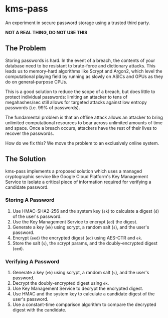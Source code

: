 # kms-pass

An experiment in secure password storage using a trusted third party.

**NOT A REAL THING, DO NOT USE THIS**

## The Problem

Storing passwords is hard. In the event of a breach, the contents of your database need to be
resistant to brute-force and dictionary attacks. This leads us to memory-hard algorithms like Scrypt
and Argon2, which level the computational playing field by running as slowly on ASICs and GPUs as
they do on general-purpose CPUs.

This is a good solution to reduce the scope of a breach, but does little to protect individual
passwords: limiting an attacker to tens of megahashes/sec still allows for targeted attacks against
low entropy passwords (i.e. 99% of passwords).

The fundamental problem is that an offline attack allows an attacker to bring unlimited
computational resources to bear across unlimited amounts of time and space. Once a breach occurs,
attackers have the rest of their lives to recover the passwords.

How do we fix this? We move the problem to an exclusively online system.

## The Solution

kms-pass implements a proposed solution which uses a managed cryptographic service like Google Cloud
Platform's Key Management Service to isolate a critical piece of information required for verifying
a candidate password.

### Storing A Password

1. Use HMAC-SHA2-256 and the system key (`sk`) to calculate a digest (`d`) of the user's password.
2. Use the Key Management Service to encrypt (`ed`) the digest.
3. Generate a key (`ek`) using scrypt, a random salt (`s`), and the user's password.
4. Encrypt (`eed`) the encrypted digest (`ed`) using AES-CTR and `ek`.
5. Store the salt (`s`), the scrypt params, and the doubly-encrypted digest (`eed`).

### Verifying A Password

1. Generate a key (`ek`) using scrypt, a random salt (`s`), and the user's password.
2. Decrypt the doubly-encrypted digest using `ek`.
3. Use Key Management Service to decrypt the encrypted digest.
4. Use HMAC and the system key to calculate a candidate digest of the user's password.
5. Use a constant-time comparison algorithm to compare the decrypted digest with the candidate.

